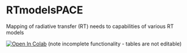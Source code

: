 # RTmodelsPACE
Mapping of radiative transfer (RT) needs to capabilities of various RT models 


[![Open In Colab](https://colab.research.google.com/assets/colab-badge.svg)](https://colab.research.google.com/github/knobelsp/RTmodelsPACE/blob/main/RTmodelsPACE.ipynb)
(note incomplete functionality - tables are not editable)

